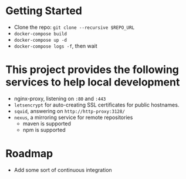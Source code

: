 # Getting Started

* Clone the repo: `git clone --recursive $REPO_URL`
* `docker-compose build`
* `docker-compose up -d`
* `docker-compose logs -f`, then wait

# This project provides the following services to help local development

* nginx-proxy, listening on `:80` and `:443`
* `letsencrypt` for auto-creating SSL certificates for public hostnames.
* `squid`, answering on `http://http-proxy:3128/`
* `nexus`, a mirroring service for remote repositories
  * maven is supported
  * npm is supported

# Roadmap

* Add some sort of continuous integration

